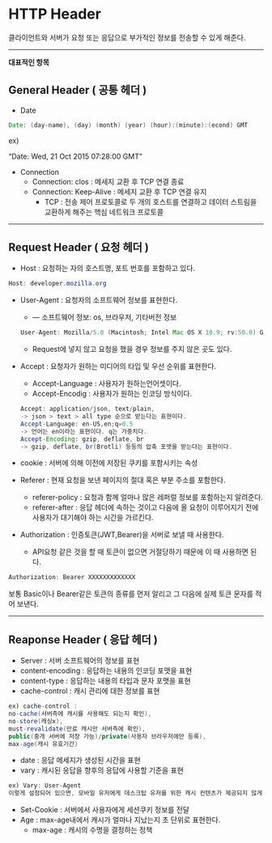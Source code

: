 # HTTP Header

클라이언트와 서버가 요청 또는 응답으로 부가적인 정보를 전송할 수 있게 해준다.

------

**대표적인 항목**

## General Header ( 공통 헤더 )

- Date

```java
Date: (day-name), (day) (month) (year) (hour):(minute):(econd) GMT
```

ex)

“Date: Wed, 21 Oct 2015 07:28:00 GMT”

- Connection
  - Connection: clos : 메세지 교환 후 TCP 연결 종료
  - Connection: Keep-Alive : 메세지 교환 후 TCP 연결 유지
    - TCP : 전송 제어 프로토콜로 두 개의 호스트를 연결하고 데이터 스트림을 교환하게 해주는 핵심 네트워크 프로토콜

------

## Request Header ( 요청 헤더 )

- Host : 요청하는 자의 호스트명, 포트 번호를 포함하고 있다.

```java
Host: developer.mozilla.org
```

- User-Agent : 요청자의 소프트웨어 정보를 표현한다.

  - — 소프트웨어 정보: os, 브라우저, 기타버전 정보

  ```java
  User-Agent: Mozilla/5.0 (Macintosh; Intel Mac OS X 10.9; rv:50.0) Gecko/20100101 Firefox/50.0
  ```

  - Request에 넣지 않고 요청을 했을 경우 정보를 주지 않은 곳도 있다.

- Accept : 요청자가 원하는 미디어의 타입 및 우선 순위를 표현한다.

  - Accept-Language : 사용자가 원하는언어셋이다.
  - Accept-Encodig : 사용자가 원하는 인코딩 방식이다.

  ```java
  Accept: application/json, text/plain,
  -> json > text > all type 순으로 받는다는 표현이다.
  Accept-Language: en-US,en;q=0.5
  -> 언어는 en이라는 표현이다. q는 가중치다.
  Accept-Encoding: gzip, deflate, br
  -> gzip, deflate, br(Brotli) 등등의 압축 포맷을 받는다는 표현이다.
  ```

- cookie : 서버에 의해 이전에 저장된 쿠키를 포함시키는 속성

- Referer : 현재 요청을 보낸 페이지의 절대 혹은 부분 주소를 포함한다.

  - referer-policy : 요청과 함께 얼마나 많은 레퍼럴 정보를 포함하는지 알려준다.
  - referer-after : 응답 헤더에 속하는 것이고 다음에 올 요청이 이루어지기 전에 사용자가 대기해야 하는 시간을 가르킨다.

- Authorization : 인증토큰(JWT,Bearer)을 서버로 보낼 때 사용한다.

  - API요청 같은 것을 할 때 토큰이 없으면 거절당하기 때문에 이 때 사용하면 된다.

```java
Authorization: Bearer XXXXXXXXXXXXX
```

보통 Basic이나 Bearer같은 토큰의 종류를 먼저 알리고 그 다음에 실제 토큰 문자를 적어 보낸다.

------

## Reaponse Header ( 응답 헤더 )

- Server : 서버 소프트웨어의 정보를 표현
- content-encoding : 응답하는 내용의 인코딩 포맷을 표현
- content-type : 응답하는 내용의 타입과 문자 포맷을 표현
- cache-control : 캐시 관리에 대한 정보를 표현

```java
ex) cache-control :
no-cache(서버측에 캐시를 사용해도 되는지 확인),
no-store(캐싱x),
must-revalidate(만료 캐시만 서버측에 확인),
public(중개 서버에 저장 가능)/private(사용자 브라우저에만 등록),
max-age(캐시 유효기간)
```

- date : 응답 메세지가 생성된 시간을 표현
- vary : 캐시된 응답을 향후의 응답에 사용할 기준을 표현

```java
ex) Vary: User-Agent
이렇게 설정되어 있으면, 모바일 유저에게 데스크탑 유저를 위한 캐시 컨텐츠가 제공되지 않게 할 수 있다.
```

- Set-Cookie : 서버에서 사용자에게 세션쿠키 정보를 전달
- Age : max-age내에서 캐시가 얼마나 지났는지 초 단위로 표현한다.
  - max-age : 캐시의 수명을 결정하는 정책